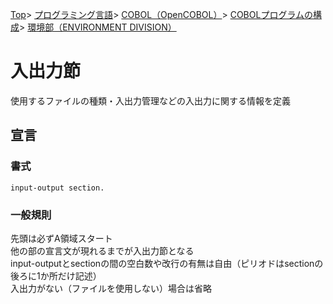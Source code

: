 [Top](../../../../../index.md)\>
[プログラミング言語](../../../../pgl.md)\>
[COBOL（OpenCOBOL）](../../../language_0002.md)\>
[COBOLプログラムの構成](../../COBOL_0001.md)\>
[環境部（ENVIRONMENT DIVISION）](../DIVISION_0002.md)

# 入出力節

使用するファイルの種類・入出力管理などの入出力に関する情報を定義

## 宣言

### 書式

```input-output section.```

### 一般規則

先頭は必ずA領域スタート  
他の部の宣言文が現れるまでが入出力節となる  
input-outputとsectionの間の空白数や改行の有無は自由（ピリオドはsectionの後ろに1か所だけ記述）  
入出力がない（ファイルを使用しない）場合は省略

<!-- ## 入出力節に含まれる段落

|段落名|段落名（日本語）|省略可否|
----|----|----
|[file-control]](#ファイル管理段落)|ファイル管理段落|可|

### ファイル管理段落 -->